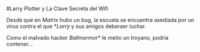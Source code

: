 #Larry Plotter y La Clave Secreta del Wifi

Desde que en *Matrix* hubo un bug, la escuela se encuentra asediada por un virus
contra el que **Larry* y sus amigos deberaer luchar.

Como el malvado hacker *Ballmermor** le metio un troyano,
podria contener...
